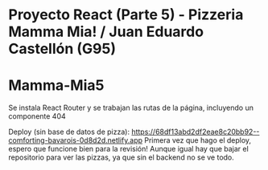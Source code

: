 # Proyecto React (Parte 5) - Pizzeria Mamma Mia! / Juan Eduardo Castellón (G95)
# Mamma-Mia5
Se instala React Router y se trabajan las rutas de la página, incluyendo un componente 404

Deploy (sin base de datos de pizza): https://68df13abd2df2eae8c20bb92--comforting-bavarois-0d8d2d.netlify.app
Primera vez que hago el deploy, espero que funcione bien para la revisión!
Aunque igual hay que bajar el repositorio para ver las pizzas, ya que sin el backend no se ve todo.
